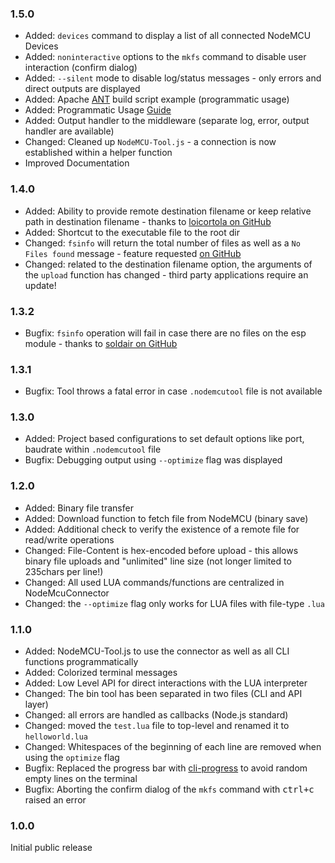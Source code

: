 ### 1.5.0 ###
* Added: `devices` command to display a list of all connected NodeMCU Devices
* Added: `noninteractive` options to the `mkfs` command to disable user interaction (confirm dialog)
* Added: `--silent` mode to disable log/status messages - only errors and direct outputs are displayed
* Added: Apache [ANT](http://ant.apache.org/) build script example (programmatic usage)
* Added: Programmatic Usage [Guide](docs/ProgrammaticUsage.md)
* Added: Output handler to the middleware (separate log, error, output handler are available)
* Changed: Cleaned up `NodeMCU-Tool.js` - a connection is now established within a helper function
* Improved Documentation

### 1.4.0 ###
* Added: Ability to provide remote destination filename or keep relative path in destination filename - thanks to [loicortola on GitHub](https://github.com/AndiDittrich/NodeMCU-Tool/pull/5)
* Added: Shortcut to the executable file to the root dir 
* Changed: `fsinfo` will return the total number of files as well as a `No Files found` message - feature requested [on GitHub](https://github.com/AndiDittrich/NodeMCU-Tool/issues/3)
* Changed: related to the destination filename option, the arguments of the `upload` function has changed - third party applications require an update!

### 1.3.2 ###
* Bugfix: `fsinfo` operation will fail in case there are no files on the esp module - thanks to [soldair on GitHub](https://github.com/AndiDittrich/NodeMCU-Tool/pull/1)

### 1.3.1 ###
* Bugfix: Tool throws a fatal error in case `.nodemcutool` file is not available

### 1.3.0 ###
* Added: Project based configurations to set default options like port, baudrate within `.nodemcutool` file
* Bugfix: Debugging output using `--optimize` flag was displayed

### 1.2.0 ###
* Added: Binary file transfer
* Added: Download function to fetch file from NodeMCU (binary save)
* Added: Additional check to verify the existence of a remote file for read/write operations 
* Changed: File-Content is hex-encoded before upload - this allows binary file uploads and "unlimited" line size (not longer limited to 235chars per line!)
* Changed: All used LUA commands/functions are centralized in NodeMcuConnector
* Changed: the `--optimize` flag only works for LUA files with file-type `.lua`


### 1.1.0 ###
* Added: NodeMCU-Tool.js to use the connector as well as all CLI functions programmatically
* Added: Colorized terminal messages
* Added: Low Level API for direct interactions with the LUA interpreter
* Changed: The bin tool has been separated in two files (CLI and API layer)
* Changed: all errors are handled as callbacks (Node.js standard)
* Changed: moved the `test.lua` file to top-level and renamed it to `helloworld.lua`
* Changed: Whitespaces of the beginning of each line are removed when using the `optimize` flag
* Bugfix: Replaced the progress bar with [cli-progress](https://www.npmjs.com/package/cli-progress) to avoid random empty lines on the terminal
* Bugfix: Aborting the confirm dialog of the `mkfs` command with <kbd>ctrl+c</kbd> raised an error

### 1.0.0 ###
Initial public release